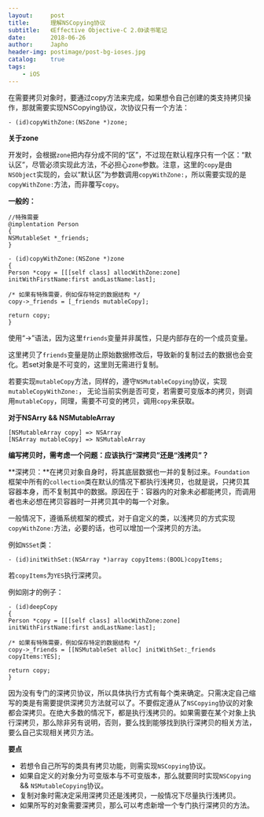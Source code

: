 ```yaml
---
layout:     post
title:      理解NSCopying协议
subtitle:   《Effective Objective-C 2.0》读书笔记
date:       2018-06-26
author:     Japho
header-img: postimage/post-bg-ioses.jpg
catalog:    true
tags:
    - iOS
---
```


在需要拷贝对象时，要通过copy方法来完成，如果想令自己创建的类支持拷贝操作，那就需要实现NSCopying协议，次协议只有一个方法：

```
- (id)copyWithZone:(NSZone *)zone;
```

**关于zone**

开发时，会根据`zone`把内存分成不同的“区”，不过现在默认程序只有一个区：“默认区”，尽管必须实现此方法，不必担心`zone`参数。注意，这里的`copy`是由`NSObject`实现的，会以“默认区”为参数调用`copyWithZone:`，所以需要实现的是`copyWithZone:`方法，而非覆写`copy`。

**一般的：**

```
//特殊需要
@implentation Person
{
NSMutableSet *_friends;
}

- (id)copyWithZone:(NSZone *)zone
{
Person *copy = [[[self class] allocWithZone:zone] initWithFirstName:first andLastName:last];

/* 如果有特殊需要，例如保存特定的数据结构 */
copy->_friends = [_friends mutableCopy];

return copy;
}

```

使用“->”语法，因为这里`friends`变量并非属性，只是内部存在的一个成员变量。

这里拷贝了`friends`变量是防止原始数据修改后，导致新的复制过去的数据也会变化。若set对象是不可变的，这里则无需进行复制。

若要实现`mutableCopy`方法，同样的，遵守`NSMutableCopying`协议，实现`mutableCopyWithZone:`，
无论当前实例是否可变，若需要可变版本的拷贝，则调用`mutableCopy`，同理，需要不可变的拷贝，调用`copy`来获取。

**对于NSArry && NSMutableArray**

```
[NSMutableArray copy] => NSArray
[NSArray mutableCopy] => NSMutableArray
```

**编写拷贝时，需考虑一个问题：应该执行“深拷贝”还是“浅拷贝”？**

**深拷贝：**在拷贝对象自身时，将其底层数据也一并的复制过来。`Foundation`框架中所有的`collection`类在默认的情况下都执行浅拷贝，也就是说，只拷贝其容器本身，而不复制其中的数据。原因在于：容器内的对象未必都能拷贝，而调用者也未必想在拷贝容器时一并拷贝其中的每一个对象。

一般情况下，遵循系统框架的模式，对于自定义的类，以浅拷贝的方式实现`copyWithZone:`方法，必要的话，也可以增加一个深拷贝的方法。

例如`NSSet`类：

```
- (id)initWithSet:(NSArray *)array copyItems:(BOOL)copyItems;
```
若`copyItems`为`YES`执行深拷贝。

例如刚才的例子：

```
- (id)deepCopy
{
Person *copy = [[[self class] allocWithZone:zone] initWithFirstName:first andLastName:last];

/* 如果有特殊需要，例如保存特定的数据结构 */
copy->_friends = [[NSMutableSet alloc] initWithSet:_friends copyItems:YES];

return copy;
}
```

因为没有专门的深拷贝协议，所以具体执行方式有每个类来确定。只需决定自己缩写的类是有需要提供深拷贝方法就可以了。不要假定遵从了`NSCopying`协议的对象都会深拷贝。在绝大多数的情况下，都是执行浅拷贝的。如果需要在某个对象上执行深拷贝，那么除非另有说明，否则，要么找到能够找到执行深拷贝的相关方法，要么自己实现相关拷贝方法。

**要点**

- 若想令自己所写的类具有拷贝功能，则需实现`NSCopying`协议。
- 如果自定义的对象分为可变版本与不可变版本，那么就要同时实现`NSCopying` && `NSMutableCopying`协议。
- 复制对象时需决定采用深拷贝还是浅拷贝，一般情况下尽量执行浅拷贝。
- 如果所写的对象需要深拷贝，那么可以考虑新增一个专门执行深拷贝的方法。














